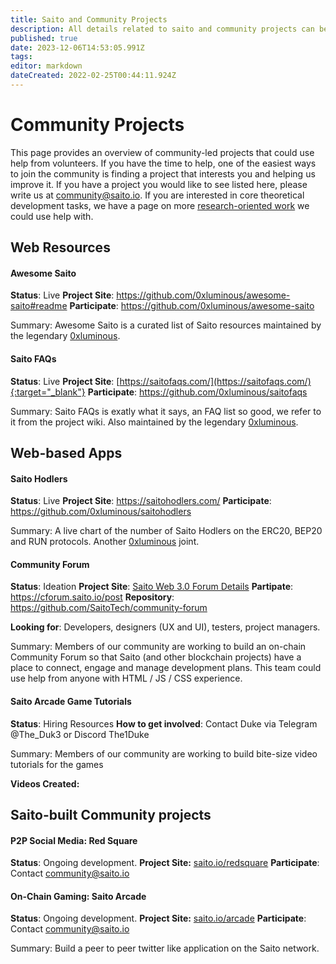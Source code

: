 ```yaml
---
title: Saito and Community Projects
description: All details related to saito and community projects can be found here
published: true
date: 2023-12-06T14:53:05.991Z
tags: 
editor: markdown
dateCreated: 2022-02-25T00:44:11.924Z
---
```


# Community Projects

This page provides an overview of community-led projects that could use help from volunteers. If you have the time to help, one of the easiest ways to join the community is finding a project that interests you and helping us improve it. If you have a project you would like to see listed here, please write us at community@saito.io. If you are interested in core theoretical development tasks, we have a page on more [research-oriented work](/community/tasks) we could use help with.

## Web Resources ##

<p>
  
#### Awesome Saito ####

**Status**: Live
**Project Site**: https://github.com/0xluminous/awesome-saito#readme
**Participate**: https://github.com/0xluminous/awesome-saito

Summary: Awesome Saito is a curated list of Saito resources maintained by the legendary [0xluminous](https://github.com/0xluminous). 

#### Saito FAQs ####

**Status**: Live
**Project Site**: [https://saitofaqs.com/](https://saitofaqs.com/){:target="_blank"}
**Participate**: https://github.com/0xluminous/saitofaqs

Summary: Saito FAQs is exatly what it says, an FAQ list so good, we refer to it from the project wiki. Also maintained by the legendary [0xluminous](https://github.com/0xluminous). 

## Web-based Apps ##
  
<p>
  
#### Saito Hodlers ####

**Status**: Live
**Project Site**: https://saitohodlers.com/
**Participate**: https://github.com/0xluminous/saitohodlers

Summary: A live chart of the number of Saito Hodlers on the ERC20, BEP20 and RUN protocols. Another [0xluminous](https://github.com/0xluminous) joint. 

#### Community Forum ####

**Status**: Ideation
**Project Site**: [Saito Web 3.0 Forum Details](/community/projects/forum)
**Partipate**: https://cforum.saito.io/post
**Repository**: https://github.com/SaitoTech/community-forum

**Looking for**: Developers, designers (UX and UI), testers, project managers.

Summary: Members of our community are working to build an on-chain Community Forum so that Saito (and other blockchain projects) have a place to connect, engage and manage development plans. This team could use help from anyone with HTML / JS / CSS experience.

#### Saito Arcade Game Tutorials #### 

**Status**: Hiring Resources
**How to get involved**: Contact Duke via Telegram @The_Duk3 or Discord The1Duke

Summary: Members of our community are working to build bite-size video tutorials for the games

**Videos Created:**

## Saito-built Community projects ##
<p>
  
#### P2P Social Media: Red Square #### 

**Status**: Ongoing development.
**Project Site:** [saito.io/redsquare](https://saito.io/redsquare)
**Participate**: Contact community@saito.io
  <p>
    

#### On-Chain Gaming: Saito Arcade #### 

**Status**: Ongoing development.
**Project Site:** [saito.io/arcade](https://saito.io/arcade)
**Participate**: Contact community@saito.io


Summary: Build a peer to peer twitter like application on the Saito network.



